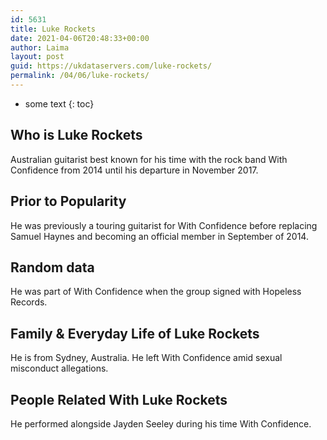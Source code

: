 ```yaml
---
id: 5631
title: Luke Rockets
date: 2021-04-06T20:48:33+00:00
author: Laima
layout: post
guid: https://ukdataservers.com/luke-rockets/
permalink: /04/06/luke-rockets/
---
```


* some text
{: toc}


## Who is Luke Rockets
                  
                  
                  
Australian guitarist best known for his time with the rock band With Confidence from 2014 until his departure in November 2017.
                  
              
            
              
            
                
                
                
## Prior to Popularity
                  
                  
                  
He was previously a touring guitarist for With Confidence before replacing Samuel Haynes and becoming an official member in September of 2014.
                  
              
            
              
            
                
                
                
## Random data
                  
                  
                  
He was part of With Confidence when the group signed with Hopeless Records.
                  
              
            
              
            
                
                
                
## Family & Everyday Life of Luke Rockets
                  
                  
                  
He is from Sydney, Australia. He left With Confidence amid sexual misconduct allegations.
                  
              
            
              
            
                
                
                
## People Related With Luke Rockets
                  
                  
                  
He performed alongside Jayden Seeley during his time With Confidence.
                  
              
            
              
            
                
              
            
              
              
            
            
              
            
          
          
          